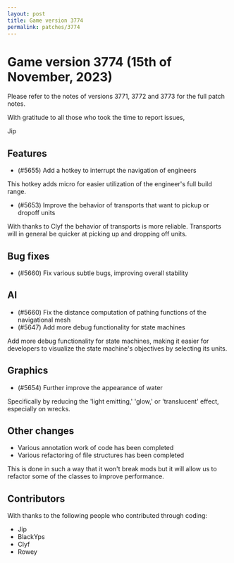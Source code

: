 ```yaml
---
layout: post
title: Game version 3774
permalink: patches/3774
---
```


# Game version 3774 (15th of November, 2023)

Please refer to the notes of versions 3771, 3772 and 3773 for the full patch notes.

With gratitude to all those who took the time to report issues,

Jip

## Features

- (#5655) Add a hotkey to interrupt the navigation of engineers

This hotkey adds micro for easier utilization of the engineer's full build range.

- (#5653) Improve the behavior of transports that want to pickup or dropoff units

With thanks to Clyf the behavior of transports is more reliable. Transports will in general be quicker at picking up and dropping off units.

## Bug fixes

- (#5660) Fix various subtle bugs, improving overall stability

## AI

- (#5660) Fix the distance computation of pathing functions of the navigational mesh
- (#5647) Add more debug functionality for state machines

Add more debug functionality for state machines, making it easier for developers to visualize the state machine's objectives by selecting its units.

## Graphics

- (#5654) Further improve the appearance of water

Specifically by reducing the 'light emitting,' 'glow,' or 'translucent' effect, especially on wrecks.

## Other changes

- Various annotation work of code has been completed
- Various refactoring of file structures has been completed

This is done in such a way that it won't break mods but it will allow us to refactor some of the classes to improve performance.

## Contributors

With thanks to the following people who contributed through coding:

- Jip
- BlackYps
- Clyf
- Rowey
